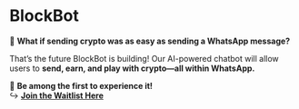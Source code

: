 # BlockBot  

💬 **What if sending crypto was as easy as sending a WhatsApp message?**  

That’s the future BlockBot is building! Our AI-powered chatbot will allow users to **send, earn, and play with crypto—all within WhatsApp.**  

🚀 **Be among the first to experience it!**  
↪️ **[Join the Waitlist Here](https://blockbot.uncrn.co/)**
